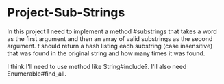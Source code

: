 # Project-Sub-Strings
In this project I need to implement a method #substrings that takes a word as the first argument and then an array of valid substrings as the second argument. t should return a hash listing each substring (case insensitive) that was found in the original string and how many times it was found.

I think I'll need to use method like String#include?. I'll also need Enumerable#find_all. 
